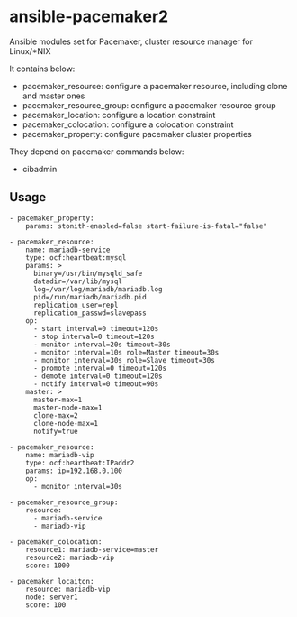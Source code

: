 # ansible-pacemaker2

Ansible modules set for Pacemaker, cluster resource manager for Linux/*NIX

It contains below:
- pacemaker_resource: configure a pacemaker resource, including clone and master ones
- pacemaker_resource_group: configure a pacemaker resource group
- pacemaker_location: configure a location constraint
- pacemaker_colocation: configure a colocation constraint
- pacemaker_property: configure pacemaker cluster properties

They depend on pacemaker commands below:
- cibadmin

## Usage

```
- pacemaker_property:
    params: stonith-enabled=false start-failure-is-fatal="false"

- pacemaker_resource:
    name: mariadb-service
    type: ocf:heartbeat:mysql
    params: >
      binary=/usr/bin/mysqld_safe
      datadir=/var/lib/mysql
      log=/var/log/mariadb/mariadb.log
      pid=/run/mariadb/mariadb.pid
      replication_user=repl
      replication_passwd=slavepass
    op:
      - start interval=0 timeout=120s
      - stop interval=0 timeout=120s
      - monitor interval=20s timeout=30s
      - monitor interval=10s role=Master timeout=30s
      - monitor interval=30s role=Slave timeout=30s
      - promote interval=0 timeout=120s
      - demote interval=0 timeout=120s
      - notify interval=0 timeout=90s
    master: >
      master-max=1
      master-node-max=1
      clone-max=2
      clone-node-max=1
      notify=true

- pacemaker_resource:
    name: mariadb-vip
    type: ocf:heartbeat:IPaddr2
    params: ip=192.168.0.100
    op:
      - monitor interval=30s

- pacemaker_resource_group:
    resource:
      - mariadb-service
      - mariadb-vip

- pacemaker_colocation:
    resource1: mariadb-service=master
    resource2: mariadb-vip
    score: 1000

- pacemaker_locaiton:
    resource: mariadb-vip
    node: server1
    score: 100
```
